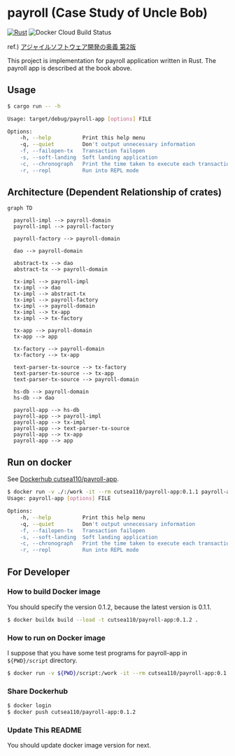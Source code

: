 # payroll (Case Study of Uncle Bob)

[![Rust](https://github.com/cutsea110/payroll/actions/workflows/rust.yml/badge.svg)](https://github.com/cutsea110/payroll/actions/workflows/rust.yml)
![Docker Cloud Build Status](https://img.shields.io/docker/pulls/cutsea110/payroll-app)

ref.) [アジャイルソフトウェア開発の奥義 第2版](https://www.amazon.co.jp/dp/4797347783)

This project is implementation for payroll application written in Rust.
The payroll app is described at the book above.

## Usage

```bash
$ cargo run -- -h

Usage: target/debug/payroll-app [options] FILE

Options:
    -h, --help          Print this help menu
    -q, --quiet         Don't output unnecessary information
    -f, --failopen-tx   Transaction failopen
    -s, --soft-landing  Soft landing application
    -c, --chronograph   Print the time taken to execute each transaction
    -r, --repl          Run into REPL mode
```

## Architecture (Dependent Relationship of crates)

```mermaid
graph TD

  payroll-impl --> payroll-domain
  payroll-impl --> payroll-factory

  payroll-factory --> payroll-domain

  dao --> payroll-domain

  abstract-tx --> dao
  abstract-tx --> payroll-domain

  tx-impl --> payroll-impl
  tx-impl --> dao
  tx-impl --> abstract-tx
  tx-impl --> payroll-factory
  tx-impl --> payroll-domain
  tx-impl --> tx-app
  tx-impl --> tx-factory

  tx-app --> payroll-domain
  tx-app --> app

  tx-factory --> payroll-domain
  tx-factory --> tx-app

  text-parser-tx-source --> tx-factory
  text-parser-tx-source --> tx-app
  text-parser-tx-source --> payroll-domain

  hs-db --> payroll-domain
  hs-db --> dao

  payroll-app --> hs-db
  payroll-app --> payroll-impl
  payroll-app --> tx-impl
  payroll-app --> text-parser-tx-source
  payroll-app --> tx-app
  payroll-app --> app
```

## Run on docker

See [Dockerhub cutsea110/payroll-app](https://hub.docker.com/repository/docker/cutsea110/payroll-app/general).

```bash
$ docker run -v ./:/work -it --rm cutsea110/payroll-app:0.1.1 payroll-app -h
Usage: payroll-app [options] FILE

Options:
    -h, --help          Print this help menu
    -q, --quiet         Don't output unnecessary information
    -f, --failopen-tx   Transaction failopen
    -s, --soft-landing  Soft landing application
    -c, --chronograph   Print the time taken to execute each transaction
    -r, --repl          Run into REPL mode
```

## For Developer

### How to build Docker image

You should specify the version 0.1.2, because the latest version is 0.1.1.

```bash
$ docker buildx build --load -t cutsea110/payroll-app:0.1.2 .
```
### How to run on Docker image

I suppose that you have some test programs for payroll-app in `${PWD}/script` directory.

```bash
$ docker run -v ${PWD}/script:/work -it --rm cutsea110/payroll-app:0.1.2 payroll-app /work/test1.scr
```

### Share Dockerhub

```bash
$ docker login
$ docker push cutsea110/payroll-app:0.1.2
```

### Update This README

You should update docker image version for next.
